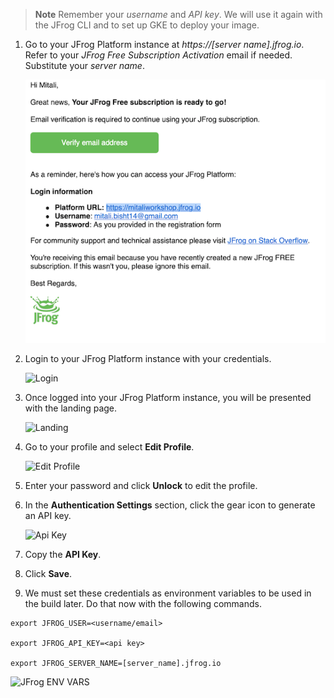 > **Note** Remember your _username_ and _API key_. We will use it again with the JFrog CLI and to set up GKE to deploy your image.

1. Go to your JFrog Platform instance at _https://[server name].jfrog.io_. Refer to your _JFrog Free Subscription Activation_ email if needed. Substitute your _server name_.

   ![Activation Email](../../../docs/images/email-jfrog-confirmation.png)

2. Login to your JFrog Platform instance with your credentials.

   ![Login](../../../docs/images/login.png)

3. Once logged into your JFrog Platform instance, you will be presented with the landing page.

   ![Landing](../../../docs/images/landing.png)

4. Go to your profile and select **Edit Profile**.

   ![Edit Profile](../../../docs/images/edit-profile.png)

5. Enter your password and click **Unlock** to edit the profile.
6. In the **Authentication Settings** section, click the gear icon to generate an API key.

   ![Api Key](../../../docs/images/api-key.png)

7. Copy the **API Key**.
8. Click **Save**.
9. We must set these credentials as environment variables to be used in the build later. Do that now with the following commands.

 ```
 export JFROG_USER=<username/email>
 
 export JFROG_API_KEY=<api key>

 export JFROG_SERVER_NAME=[server_name].jfrog.io
 ```

![JFrog ENV VARS](../../../docs/images/jfrog-env-vars.png)



